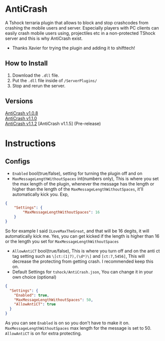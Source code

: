 # AntiCrash
A Tshock terraria plugin that allows to block and stop crashcodes from crashing the mobile users and server. Especially players with PC clients can easily crash mobile users using, projectiles etc in a non-protected TShock server and this is why AntiCrash exist.

* Thanks Xavier for trying the plugin and adding it to shifttech!

## How to Install
1. Download the `.dll` file.
2. Put the `.dll` file inside of `/ServerPlugins/`
3. Stop and rerun the server.

## Versions
[AntiCrash v1.0.8](https://github.com/ItzMelton/AntiCrash/releases/tag/v1.0.8)    
[AntiCrash v1.1.0](https://github.com/ItzMelton/AntiCrash/releases/tag/v1.1.0)   
[AntiCrash v1.1.2](https://github.com/ItzMelton/AntiCrash/releases/tag/v1.1.2)
[AntiCrash v1.1.5] (Pre-release)

# Instructions
## Configs
- `Enabled` bool(true/false), setting for turning the plugin off and on
- `MaxMessageLengthWithoutSpaces` int(numbers only), This is where you set the max length of the plugin, whenever the message has the length or higher than the length of the `MaxMessageLengthWithoutSpaces`, it'll automatically kick you. Exp,
```json
{
    "Settings": {
        "MaxMessageLengthWithoutSpaces": 16
    }
}
```
So for example I said `ILoveMaxTheGreat`, and that will be 16 degits, it will automatically kick me. Yes, you can get kicked if the length is higher than 16 or the length you set for `MaxMessageLengthWithoutSpaces`
- `AllowAntiCT` bool(true/false), This is where you turn off and on the anti ct tag setting such as `\[ct:(1|7),(\d*)\]` and `[ct:7,5456]`, This will decrease the protecting from getting crash. I recommended keep this on.
- Default Settings for `tshock/AntiCrash.json`, You can change it in your own choice (optional)
```json
{
  "Settings": {
    "Enabled": true,
    "MaxMessageLengthWithoutSpaces": 50,
    "AllowAntiCT": true
  }
}
```
As you can see `Enabled` is on so you don't have to make it on. `MaxMessageLengthWithoutSpaces` max length for the message is set to 50. `AllowAntiCT` is on for extra protecting.
